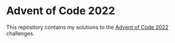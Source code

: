 # Advent of Code 2022

This repository contains my solutions to the [Advent of Code 2022](https://adventofcode.com/2022) challenges.